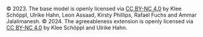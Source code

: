 © 2023. The base model is openly licensed via [CC BY-NC 4.0](https://creativecommons.org/licenses/by-nc/4.0/) by Klee Schöppl, Ulrike Hahn, Leon Assaad, Kirsty Phillips, Rafael Fuchs and Ammar Jalalimanesh.
© 2024. The agreeableness extension is openly licensed via [CC BY-NC 4.0](https://creativecommons.org/licenses/by-nc/4.0/) by Klee Schöppl and Ulrike Hahn.
